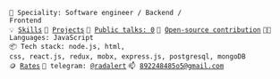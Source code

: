 <code>👷 Speciality: Software engineer / Backend / Frontend</code><br>
<code>💡 [Skills](SKILLS.md)</code>
<code>🧻 [Projects](PROJECTS.md)</code>
<code>📢 [Public talks: 0](TALKS.md)</code>
<code>👀 [Open-source contribution](CONTRIBUTION.md)</code>
<code>🧑‍💻 Languages: JavaScript</code><br>
<code>📦 Tech stack: node.js, html, css, react.js, redux, mobx, express.js, postgresql, mongoDB</code><br>
<code>🪙 [Rates](RATES.md)</code>
<code>💬 telegram: [@radalert](https://telegram.me/radalert)</code>
<code>📫 [892248485o5@gmail.com](mailto:892247475o5@gmail.com)</code>
